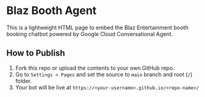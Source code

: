 # Blaz Booth Agent

This is a lightweight HTML page to embed the Blaz Entertainment booth booking chatbot powered by Google Cloud Conversational Agent.

## How to Publish

1. Fork this repo or upload the contents to your own GitHub repo.
2. Go to `Settings > Pages` and set the source to `main` branch and root (`/`) folder.
3. Your bot will be live at `https://<your-username>.github.io/<repo-name>/`